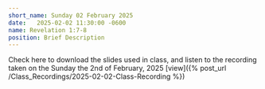 ```yaml
---
short_name: Sunday 02 February 2025
date:   2025-02-02 11:30:00 -0600
name: Revelation 1:7-8
position: Brief Description
---
```


Check here to download the slides used in class, and listen to the recording taken on the Sunday the 2nd of February, 2025
[view]({% post_url /Class_Recordings/2025-02-02-Class-Recording %})
